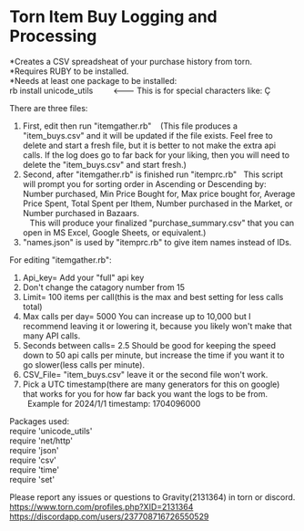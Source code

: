 # Torn Item Buy Logging and Processing
*Creates a CSV spreadsheat of your purchase history from torn.</br>
*Requires RUBY to be installed.</br>
*Needs at least one package to be installed:</br>
rb install unicode_utils     &nbsp; &nbsp;&nbsp;&nbsp;&nbsp;&nbsp; <--- This is for special characters like: Ç</br>

There are three files:
  1. First, edit then run "itemgather.rb" &nbsp;&nbsp; (This file produces a "item_buys.csv" and it will be updated if the file exists. Feel free to delete and start a fresh file, but it is better to not make the extra api calls. If the log does go to far back for your liking, then you will need to delete the "item_buys.csv" and start fresh.)
  2. Second, after "itemgather.rb" is finished run "itemprc.rb"&nbsp;&nbsp; This script will prompt you for sorting order in Ascending or Descending by: Number purchased, Min Price Bought for, Max price bought for, Average Price Spent, Total Spent per Ithem, Number purchased in the Market, or Number purchased in Bazaars.</br> &nbsp;&nbsp; This will produce your finalized "purchase_summary.csv" that you can open in MS Excel, Google Sheets, or equivalent.)
  4. "names.json" is used by "itemprc.rb" to give item names instead of IDs.

For editing "itemgather.rb":</br>
  1. Api_key= Add your "full" api key
  2. Don't change the catagory number from 15
  3. Limit= 100 items per call(this is the max and best setting for less calls total)
  4. Max calls per day= 5000 You can increase up to 10,000 but I recommend leaving it or lowering it, because you likely won't make that many API calls.
  5. Seconds between calls= 2.5 Should be good for keeping the speed down to 50 api calls per minute, but increase the time if you want it to go slower(less calls per minute).
  6. CSV_File= "item_buys.csv" leave it or the second file won't work.
  7. Pick a UTC timestamp(there are many generators for this on google) that works for you for how far back you want the logs to be from.</br>&nbsp;&nbsp;Example for 2024/1/1 timestamp:   1704096000


Packages used:</br>
  require 'unicode_utils'</br>
  require 'net/http'</br>
  require 'json'</br>
  require 'csv'</br>
  require 'time'</br>
  require 'set'</br>

Please report any issues or questions to Gravity(2131364) in torn or discord.</br> https://www.torn.com/profiles.php?XID=2131364</br> 
https://discordapp.com/users/237708716726550529

